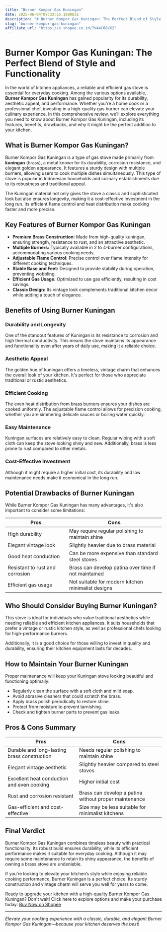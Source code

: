 ```yaml
---
title: "Burner Kompor Gas Kuningan"
date: 2025-06-04T09:33:55.180083Z
description: "# Burner Kompor Gas Kuningan: The Perfect Blend of Style and Functionality..."
slug: "burner-kompor-gas-kuningan"
affiliate_url: "https://s.shopee.co.id/7V44C68VX2"
---
```

# Burner Kompor Gas Kuningan: The Perfect Blend of Style and Functionality

In the world of kitchen appliances, a reliable and efficient gas stove is essential for everyday cooking. Among the various options available, **Burner Kompor Gas Kuningan** has gained popularity for its durability, aesthetic appeal, and performance. Whether you're a home cook or a professional chef, investing in a high-quality gas burner can elevate your culinary experience. In this comprehensive review, we'll explore everything you need to know about Burner Kompor Gas Kuningan, including its features, benefits, drawbacks, and why it might be the perfect addition to your kitchen.

## What is Burner Kompor Gas Kuningan?

Burner Kompor Gas Kuningan is a type of gas stove made primarily from **kuningan** (brass), a metal known for its durability, corrosion resistance, and elegant golden appearance. It features a sturdy design with multiple burners, allowing users to cook multiple dishes simultaneously. This type of stove is popular in Indonesian households and culinary establishments due to its robustness and traditional appeal.

The Kuningan material not only gives the stove a classic and sophisticated look but also ensures longevity, making it a cost-effective investment in the long run. Its efficient flame control and heat distribution make cooking faster and more precise.

## Key Features of Burner Kompor Gas Kuningan

- **Premium Brass Construction:** Made from high-quality kuningan, ensuring strength, resistance to rust, and an attractive aesthetic.
- **Multiple Burners:** Typically available in 2 to 4-burner configurations, accommodating various cooking needs.
- **Adjustable Flame Control:** Precise control over flame intensity for different cooking techniques.
- **Stable Base and Feet:** Designed to provide stability during operation, preventing wobbling.
- **Efficient Gas Usage:** Optimized to use gas efficiently, resulting in cost savings.
- **Classic Design:** Its vintage look complements traditional kitchen decor while adding a touch of elegance.

## Benefits of Using Burner Kuningan

### Durability and Longevity

One of the standout features of Kuningan is its resistance to corrosion and high thermal conductivity. This means the stove maintains its appearance and functionality even after years of daily use, making it a reliable choice.

### Aesthetic Appeal

The golden hue of kuningan offers a timeless, vintage charm that enhances the overall look of your kitchen. It's perfect for those who appreciate traditional or rustic aesthetics.

### Efficient Cooking

The even heat distribution from brass burners ensures your dishes are cooked uniformly. The adjustable flame control allows for precision cooking, whether you are simmering delicate sauces or boiling water quickly.

### Easy Maintenance

Kuningan surfaces are relatively easy to clean. Regular wiping with a soft cloth can keep the stove looking shiny and new. Additionally, brass is less prone to rust compared to other metals.

### Cost-Effective Investment

Although it might require a higher initial cost, its durability and low maintenance needs make it economical in the long run.

## Potential Drawbacks of Burner Kuningan

While Burner Kompor Gas Kuningan has many advantages, it's also important to consider some limitations:

| Pros | Cons |
|---|---|
| High durability | May require regular polishing to maintain shine |
| Elegant vintage look | Slightly heavier due to brass material |
| Good heat conduction | Can be more expensive than standard steel stoves |
| Resistant to rust and corrosion | Brass can develop patina over time if not maintained |
| Efficient gas usage | Not suitable for modern kitchen minimalist designs |

## Who Should Consider Buying Burner Kuningan?

This stove is ideal for individuals who value traditional aesthetics while needing reliable and efficient kitchen appliances. It suits households that prefer a vintage or rustic kitchen style, as well as professional chefs looking for high-performance burners.

Additionally, it is a good choice for those willing to invest in quality and durability, ensuring their kitchen equipment lasts for decades.

## How to Maintain Your Burner Kuningan

Proper maintenance will keep your Kuningan stove looking beautiful and functioning optimally:

- Regularly clean the surface with a soft cloth and mild soap.
- Avoid abrasive cleaners that could scratch the brass.
- Apply brass polish periodically to restore shine.
- Protect from moisture to prevent tarnishing.
- Check and tighten burner parts to prevent gas leaks.

## Pros & Cons Summary

| **Pros** | **Cons** |
|---|---|
| Durable and long-lasting brass construction | Needs regular polishing to maintain shine |
| Elegant vintage aesthetic | Slightly heavier compared to steel stoves |
| Excellent heat conduction and even cooking | Higher initial cost |
| Rust and corrosion resistant | Brass can develop a patina without proper maintenance |
| Gas-efficient and cost-effective | Size may be less suitable for minimalist kitchens |

## Final Verdict

Burner Kompor Gas Kuningan combines timeless beauty with practical functionality. Its robust build ensures durability, while its efficient performance makes it suitable for everyday cooking. Although it may require some maintenance to retain its shiny appearance, the benefits of owning a brass stove are undeniable.

If you’re looking to elevate your kitchen’s style while enjoying reliable cooking performance, Burner Kuningan is a perfect choice. Its sturdy construction and vintage charm will serve you well for years to come.

Ready to upgrade your kitchen with a high-quality Burner Kompor Gas Kuningan? Don't wait! Click here to explore options and make your purchase today: [Buy Now on Shopee](https://s.shopee.co.id/7V44C68VX2)

---

*Elevate your cooking experience with a classic, durable, and elegant Burner Kompor Gas Kuningan—because your kitchen deserves the best!*